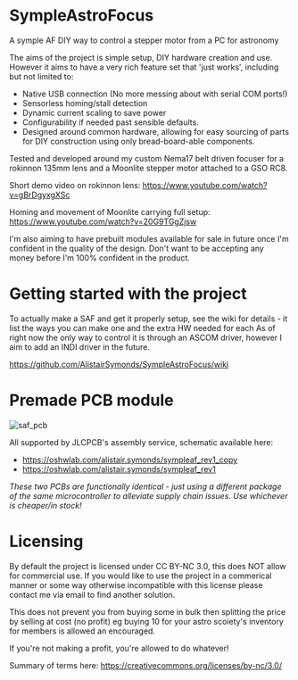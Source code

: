 # SympleAstroFocus
A symple AF DIY way to control a stepper motor from a PC for astronomy

The aims of the project is simple setup, DIY hardware creation and use. However it aims to have a very rich feature set that 'just works', including but not limited to:
* Native USB connection (No more messing about with serial COM ports!)
* Sensorless homing/stall detection
* Dynamic current scaling to save power
* Configurability if needed past sensible defaults.
* Designed around common hardware, allowing for easy sourcing of parts for DIY construction using only bread-board-able components.

Tested and developed around my custom Nema17 belt driven focuser for a rokinnon 135mm lens and a Moonlite stepper motor attached to a GSO RC8. 

Short demo video on rokinnon lens: https://www.youtube.com/watch?v=gBrDgyxgXSc

Homing and movement of Moonlite carrying full setup: https://www.youtube.com/watch?v=20G9TGgZjsw 

I'm also aiming to have prebuilt modules available for sale in future once I'm confident in the quality of the design. Don't want to be accepting any money before I'm 100% confident in the product.

# Getting started with the project

To actually make a SAF and get it properly setup, see the wiki for details - it list the ways you can make one and the extra HW needed for each
As of right now the only way to control it is through an ASCOM driver, however I aim to add an INDI driver in the future.

https://github.com/AlistairSymonds/SympleAstroFocus/wiki

# Premade PCB module

![saf_pcb](https://user-images.githubusercontent.com/5210224/174461619-b2c8f1a6-9a44-44a0-a194-0b4afad55e60.jpg)

All supported by JLCPCB's assembly service, schematic available here:

+ https://oshwlab.com/alistair.symonds/sympleaf_rev1_copy
+ https://oshwlab.com/alistair.symonds/sympleaf_rev1

_These two PCBs are functionally identical - just using a different package of the same microcontroller to alleviate supply chain issues. Use whichever is cheaper/in stock!_

# Licensing
By default the project is licensed under CC BY-NC 3.0, this does NOT allow for commercial use. If you would like to use the project in a commerical manner or 
some way otherwise incompatible with this license please contact me via email to find another solution.

This does not prevent you from buying some in bulk then splitting the price by selling at cost (no profit) eg buying 10 for your astro scoiety's inventory for members is allowed an encouraged.

If you're not making a profit, you're allowed to do whatever! 

Summary of terms here: https://creativecommons.org/licenses/by-nc/3.0/
